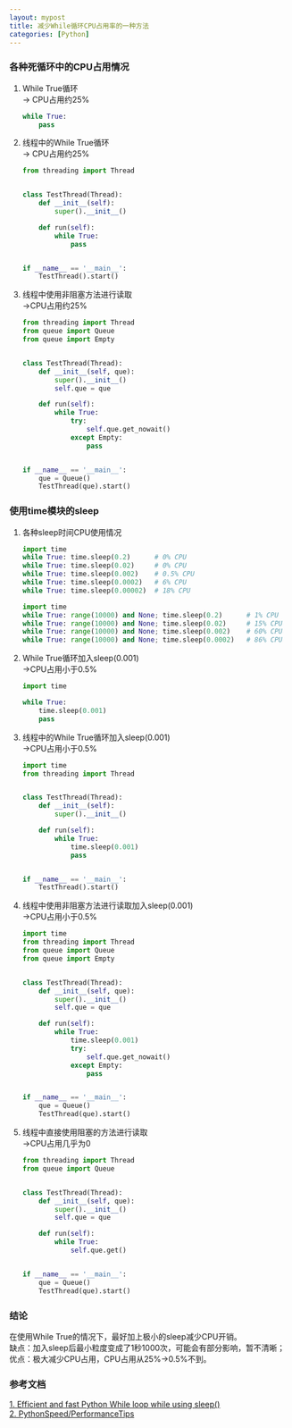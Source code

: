 ```yaml
---
layout: mypost
title: 减少While循环CPU占用率的一种方法
categories: [Python]
---
```


### 各种死循环中的CPU占用情况
1. While True循环  
    -> CPU占用约25%
    ```python
    while True:
        pass
    ```
2. 线程中的While True循环  
    -> CPU占用约25%
    ```python
    from threading import Thread
    
    
    class TestThread(Thread):
        def __init__(self):
            super().__init__()
    
        def run(self):
            while True:
                pass
    
    
    if __name__ == '__main__':
        TestThread().start()
    ```
3. 线程中使用非阻塞方法进行读取  
    ->CPU占用约25%
    ```python
    from threading import Thread
    from queue import Queue
    from queue import Empty
    
    
    class TestThread(Thread):
        def __init__(self, que):
            super().__init__()
            self.que = que
    
        def run(self):
            while True:
                try:
                    self.que.get_nowait()
                except Empty:
                    pass
    
    
    if __name__ == '__main__':
        que = Queue()
        TestThread(que).start()
    ```

### 使用time模块的sleep
1. 各种sleep时间CPU使用情况
    ```python
    import time
    while True: time.sleep(0.2)      # 0% CPU
    while True: time.sleep(0.02)     # 0% CPU
    while True: time.sleep(0.002)    # 0.5% CPU
    while True: time.sleep(0.0002)   # 6% CPU
    while True: time.sleep(0.00002)  # 18% CPU
    ```
    ```python
    import time
    while True: range(10000) and None; time.sleep(0.2)      # 1% CPU
    while True: range(10000) and None; time.sleep(0.02)     # 15% CPU
    while True: range(10000) and None; time.sleep(0.002)    # 60% CPU
    while True: range(10000) and None; time.sleep(0.0002)   # 86% CPU
    ```
2. While True循环加入sleep(0.001)  
    ->CPU占用小于0.5%
    ```python
    import time
    
    while True:
        time.sleep(0.001)
        pass
    ```
3. 线程中的While True循环加入sleep(0.001)  
    ->CPU占用小于0.5%
    ```python
    import time
    from threading import Thread
    
    
    class TestThread(Thread):
        def __init__(self):
            super().__init__()
    
        def run(self):
            while True:
                time.sleep(0.001)
                pass
    
    
    if __name__ == '__main__':
        TestThread().start()
    ```
4. 线程中使用非阻塞方法进行读取加入sleep(0.001)  
    ->CPU占用小于0.5%
    ```python
    import time
    from threading import Thread
    from queue import Queue
    from queue import Empty
    
    
    class TestThread(Thread):
        def __init__(self, que):
            super().__init__()
            self.que = que
    
        def run(self):
            while True:
                time.sleep(0.001)
                try:
                    self.que.get_nowait()
                except Empty:
                    pass
    
    
    if __name__ == '__main__':
        que = Queue()
        TestThread(que).start()
    ```
5. 线程中直接使用阻塞的方法进行读取  
    ->CPU占用几乎为0
    ```python
    from threading import Thread
    from queue import Queue
    
    
    class TestThread(Thread):
        def __init__(self, que):
            super().__init__()
            self.que = que
    
        def run(self):
            while True:
                self.que.get()
    
    
    if __name__ == '__main__':
        que = Queue()
        TestThread(que).start()
    ```  

### 结论
在使用While True的情况下，最好加上极小的sleep减少CPU开销。  
缺点：加入sleep后最小粒度变成了1秒1000次，可能会有部分影响，暂不清晰；  
优点：极大减少CPU占用，CPU占用从25%->0.5%不到。

### 参考文档
[1. Efficient and fast Python While loop while using sleep()](https://stackoverflow.com/questions/10926328/efficient-and-fast-python-while-loop-while-using-sleep)  
[2. PythonSpeed/PerformanceTips](https://wiki.python.org/moin/PythonSpeed/PerformanceTips)  